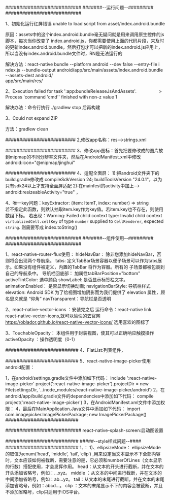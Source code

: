 ###########################
#######--运行问题--#########
###########################

1、初始化运行红屏错误 unable to load script from asset/index.android.bundle

   原因：assets中的这个index.android.bundle毫无疑问就是用来调用原生控件的js脚本，每次当你改变了 index.android.js，你都需要使用上面的代码片段，来及时的更新index.android.bundle，然后打包才可以把新的index.android.js应用上，所以当没有index.android.bundle文件时，RN是无法运行的

   解决方法：react-native bundle --platform android --dev false --entry-file i 
ndex.js --bundle-output android/app/src/main/assets/index.android.bundle --assets-dest android/  
app/src/main/res/


2、Execution failed for task ':app:bundleReleaseJsAndAssets'.
                 > Process 'command 'cmd'' finished with non-z value 1  

   解决办法：命令行执行 ./gradlew stop  后再构建


3、Could not expand ZIP
   
   方法：gradlew clean 


#########################
2,修改app名称：res-->strings.xml

#########################
3、修改app图标：首先把要修改成的图片放到mipmap的不同分辨率文件夹，然后在AndroidManifest.xml中修改    
android:icon="@mipmap/jinghui"


#########################
4、适配全面屏：
        1):把android文件夹下的build.gradle修改成    compileSdkVersion 24; buildToolsVersion "24.0.1"，以为只有sdk24以上才支持全面屏适配
        2):在mainfest的activity中加上--> android:resizeableActivity="true" ，

4、唯一key问题：keyExtractor: (item: ItemT, index: number) => string    
               若不指定此函数，则默认抽取item.key作为key值。若item.key也不存在，则使用数组下标。
               若出现：Warning: Failed child context type: Invalid child context `virtualizedCell.cellKey` of type `number` supplied to `CellRenderer`, expected `string`.
               则需要写成 index.toString()


###########################
#######--组件使用--#########
###########################

1、react-native-router-flux使用：
        hideNavBar：  除非您添加hideNavBar，否则将会出现两个导航条。
              tabs:  定义TabBar场景容器以便子场景可以作为tabs展示。如果没有组件被定义，内置的TabBar 将作为容器。所有的         子场景都被包裹到自己的导航条中。
        导航栏回底部： 加属性tabBarPosition="bottom"
    activeTintColor:  选中颜色
          showLabel:  是否显示标签栏文字。
   animationEnabled： 是否显示切换动画;
  navigationBarStyle:  导航栏样式
           elevation:  Android SDK 为了给视图增加阴影而为我们提供了 elevation 属性，顾名思义就是 “仰角”
       navTransparent：导航栏是否透明

2、react-native-vector-icons ：安装完之后 运行命令：react-native link react-native-vector-icons,就可以愉快的去官网                                                                 https://oblador.github.io/react-native-vector-icons/  选用喜欢的图标了


3、TouchableOpacity： 本组件用于封装视图，使其可以正确响应触摸操作
                      activeOpacity ：操作透明度（0-1）
                      

##########################
4、FlatList:列表组件，


##########################
5、react-native-image-picker使用
android配置：

1，在android/settings.gradle文件中添加如下代码：
include ':react-native-image-picker'
project(':react-native-image-picker').projectDir = new File(settingsDir, '../node_modules/react-native-image-picker/android')
2，在android/app/build.gradle文件的dependencies中添加如下代码：
compile project(':react-native-image-picker')
3，在AndroidManifest.xml文件中添加权限：
<uses-permission android:name="android.permission.CAMERA" />
<uses-permission android:name="android.permission.WRITE_EXTERNAL_STORAGE"/>
4，最后在MainApplication.Java文件中添加如下代码：
import com.imagepicker.ImagePickerPackage;
new ImagePickerPackage()
##########################

###########################
react-native-splash-screen:启动图设置  


##########################
#####--style样式问题--####
##########################
1、：
      1)、ellipsizeMode：
                  ellipsizeMode的取值为enum(‘head’, ‘middle’, ‘tail’, ‘clip’) ,用来设定当文本显示不下全部内容时，文本应该如何被截断，需要注意的是，它必须和numberOfLines（文本显示的行数）搭配使用，才会发挥作用。
                  head：从文本的开头进行截断，并在文本的开头添加省略号，例如：…xyz。
                  middle ：从文本的中间进行截断，并在文本的中间添加省略号，例如：ab…yz。
                  tail：从文本的末尾进行截断，并在文本的末尾添加省略号，例如：abcd…。
                  clip ：文本的末尾显示不下的内容会被截断，并且不添加省略号，clip只适用于iOS平台。



